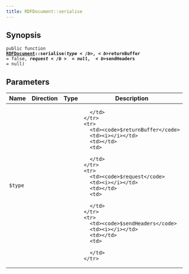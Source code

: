 ```yaml
---
title: RDFDocument::serialise
---
```


## Synopsis

<code>public function <b><a href="RDFDocument">RDFDocument</a>::serialise</b>(<b>$type</b>, <b>$returnBuffer</b> = false, <b>$request</b> = null, <b>$sendHeaders</b> = null)</code>

## Parameters

<table>
  <thead>
    <tr>
      <th>Name</th>
      <th>Direction</th>
      <th>Type</th>
      <th>Description</th>
    </tr>
  </thead>
  <tbody>
    <tr>
      <td><code>$type</code>
      <td><i></i></td>
      <td></td>
      <td>

      </td>
    </tr>
    <tr>
      <td><code>$returnBuffer</code>
      <td><i></i></td>
      <td></td>
      <td>

      </td>
    </tr>
    <tr>
      <td><code>$request</code>
      <td><i></i></td>
      <td></td>
      <td>

      </td>
    </tr>
    <tr>
      <td><code>$sendHeaders</code>
      <td><i></i></td>
      <td></td>
      <td>

      </td>
    </tr>
  </tbody>
</table>

